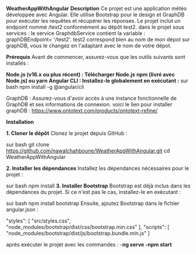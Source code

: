 ****WeatherAppWithAngular****
****Description****
Ce projet est une application météo développée avec Angular. Elle utilise Bootstrap pour le design et GraphDB pour exécuter les requêtes et récupérer les réponses.
Le projet inclut un endpoint nommé /test2 conformément au dépôt test2. dans le projet sous services : le service GraphdbService contient la variable : graphDBEndpoint= '/test2'.
test2 correspond bien au nom de mon dépot sur graphDB, vous le changez en l'adaptant avec le nom de votre dépot.


****Prérequis****
Avant de commencer, assurez-vous que les outils suivants sont installés :

**Node.js (v16.x ou plus récent) : Télécharger Node.js**
**npm (livré avec Node.js) ou yarn**
**Angular CLI : Installez-le globalement en exécutant :**
sur bash
npm install -g @angular/cli

GraphDB : Assurez-vous d'avoir accès à une instance fonctionnelle de GraphDB et ses informations de connexion.
voici le lien pour installer graphDB : https://www.ontotext.com/products/ontotext-refine/

****Installation****

**1. Cloner le dépôt**
Clonez le projet depuis GitHub :

sur bash
git clone https://github.com/nawalchahboune/WeatherAppWithAngular.git
cd WeatherAppWithAngular

**2. Installer les dépendances**
Installez les dépendances nécessaires pour le projet :

sur bash
npm install
**3. Installer Bootstrap**
Bootstrap est déjà inclus dans les dépendances du projet. Si ce n'est pas le cas, installez-le en exécutant :

sur bash
npm install bootstrap
Ensuite, ajoutez Bootstrap dans le fichier angular.json :

"styles": [
    "src/styles.css",
    "node_modules/bootstrap/dist/css/bootstrap.min.css"
],
"scripts": [
    "node_modules/bootstrap/dist/js/bootstrap.bundle.min.js"
]


après exécuter le projet avec les commandes : 
  -**ng serve
  -npm start**


